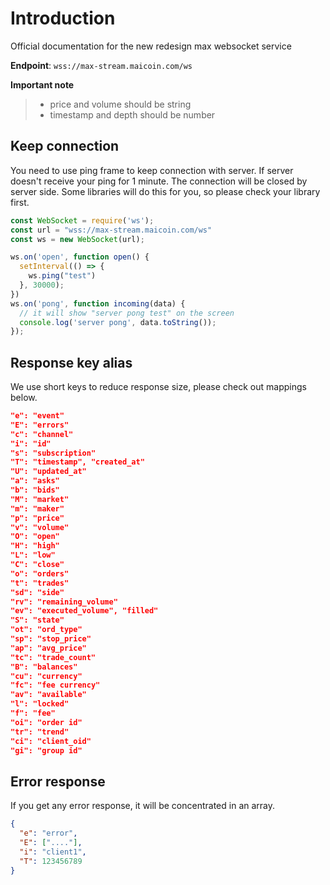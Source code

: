 # Introduction

Official documentation for the new redesign max websocket service

__Endpoint__: `wss://max-stream.maicoin.com/ws`

__Important note__
> * price and volume should be string
> * timestamp and depth should be number

## Keep connection
You need to use ping frame to keep connection with server. If server doesn't receive your ping for 1 minute. The connection will be closed by server side. Some libraries will do this for you, so please check your library first.

```javascript
const WebSocket = require('ws');
const url = "wss://max-stream.maicoin.com/ws"
const ws = new WebSocket(url);

ws.on('open', function open() {
  setInterval(() => {
    ws.ping("test")
  }, 30000);
})
ws.on('pong', function incoming(data) {
  // it will show "server pong test" on the screen
  console.log('server pong', data.toString());
});
```

## Response key alias
We use short keys to reduce response size, please check out mappings below.

```json
"e": "event"
"E": "errors"
"c": "channel"
"i": "id"
"s": "subscription"
"T": "timestamp", "created_at"
"U": "updated_at"
"a": "asks"
"b": "bids"
"M": "market"
"m": "maker"
"p": "price"
"v": "volume"
"O": "open"
"H": "high"
"L": "low"
"C": "close"
"o": "orders"
"t": "trades"
"sd": "side"
"rv": "remaining_volume"
"ev": "executed_volume", "filled"
"S": "state"
"ot": "ord_type"
"sp": "stop_price"
"ap": "avg_price"
"tc": "trade_count"
"B": "balances"
"cu": "currency"
"fc": "fee currency"
"av": "available"
"l": "locked"
"f": "fee"
"oi": "order id"
"tr": "trend"
"ci": "client_oid"
"gi": "group id"
```

## Error response
If you get any error response, it will be concentrated in an array.

```json
{
  "e": "error",
  "E": ["...."],
  "i": "client1",
  "T": 123456789
}
```
